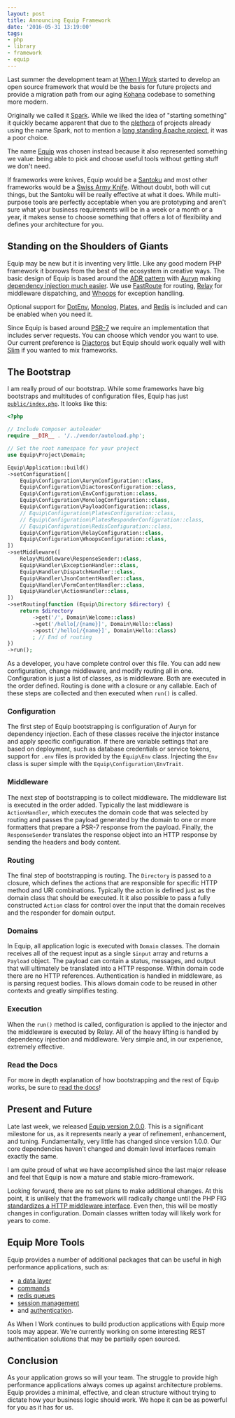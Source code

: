 ```yaml
---
layout: post
title: Announcing Equip Framework
date: '2016-05-31 13:19:00'
tags:
- php
- library
- framework
- equip
---
```


Last summer the development team at [When I Work](http://wheniwork.com/) started to develop an open source framework that would be the basis for future projects and provide a migration path from our aging [Kohana](http://kohanaframework.org/) codebase to something more modern.

Originally we called it [Spark](https://github.com/sparkphp). While we liked the idea of "starting something" it quickly became apparent that due to the [plethora](https://duckduckgo.com/?q=spark+programming) of projects already using the name Spark, not to mention a [long standing Apache project](https://spark.apache.org/), it was a poor choice.

The name [Equip](http://equip.github.io/) was chosen instead because it also represented something we value: being able to pick and choose useful tools without getting stuff we don't need.

If frameworks were knives, Equip would be a [Santoku](https://en.wikipedia.org/wiki/Santoku) and most other frameworks would be a [Swiss Army Knife](https://en.wikipedia.org/wiki/Swiss_Army_knife). Without doubt, both will cut things, but the Santoku will be really effective at what it does. While multi-purpose tools are perfectly acceptable when you are prototyping and aren't sure what your business requirements will be in a week or a month or a year, it makes sense to choose something that offers a lot of flexibility and defines your architecture for you.

## Standing on the Shoulders of Giants

Equip may be new but it is inventing very little. Like any good modern PHP framework it borrows from the best of the ecosystem in creative ways. The basic design of Equip is based around the [ADR pattern](http://pmjones.io/adr/) with [Auryn](https://github.com/rdlowrey/Auryn) making [dependency injection much easier](http://shadowhand.me/dependency-injection-with-auryn/). We use [FastRoute](https://github.com/nikic/fastroute) for routing, [Relay](http://relayphp.com/) for middleware dispatching, and [Whoops](https://filp.github.io/whoops/) for exception handling.

Optional support for [DotEnv](https://github.com/josegonzalez/php-dotenv), [Monolog](https://github.com/Seldaek/monolog), [Plates](http://platesphp.com/), and [Redis](http://redis.io/) is included and can be enabled when you need it.

Since Equip is based around [PSR-7](http://www.php-fig.org/psr/psr-7/) we require an implementation that includes server requests. You can choose which vendor you want to use. Our current preference is [Diactoros](https://github.com/zendframework/zend-diactoros) but Equip should work equally well with [Slim](http://www.slimframework.com/) if you wanted to mix frameworks.

## The Bootstrap

I am really proud of our bootstrap. While some frameworks have big bootstraps and multitudes of configuration files, Equip has just [`public/index.php`](https://github.com/equip/project/blob/11261d41cf89789ca1cd500bb6685a7dfea52040/public/index.php). It looks like this:

```php
<?php

// Include Composer autoloader
require __DIR__ . '/../vendor/autoload.php';

// Set the root namespace for your project
use Equip\Project\Domain;

Equip\Application::build()
->setConfiguration([
    Equip\Configuration\AurynConfiguration::class,
    Equip\Configuration\DiactorosConfiguration::class,
    Equip\Configuration\EnvConfiguration::class,
    Equip\Configuration\MonologConfiguration::class,
    Equip\Configuration\PayloadConfiguration::class,
    // Equip\Configuration\PlatesConfiguration::class,
    // Equip\Configuration\PlatesResponderConfiguration::class,
    // Equip\Configuration\RedisConfiguration::class,
    Equip\Configuration\RelayConfiguration::class,
    Equip\Configuration\WhoopsConfiguration::class,
])
->setMiddleware([
    Relay\Middleware\ResponseSender::class,
    Equip\Handler\ExceptionHandler::class,
    Equip\Handler\DispatchHandler::class,
    Equip\Handler\JsonContentHandler::class,
    Equip\Handler\FormContentHandler::class,
    Equip\Handler\ActionHandler::class,
])
->setRouting(function (Equip\Directory $directory) {
    return $directory
        ->get('/', Domain\Welcome::class)
        ->get('/hello[/{name}]', Domain\Hello::class)
        ->post('/hello[/{name}]', Domain\Hello::class)
        ; // End of routing
})
->run();
```

As a developer, you have complete control over this file. You can add new configuration, change middleware, and modify routing all in one. Configuration is just a list of classes, as is middleware. Both are executed in the order defined. Routing is done with a closure or any callable. Each of these steps are collected and then executed when `run()` is called.

### Configuration

The first step of Equip bootstrapping is configuration of Auryn for dependency injection. Each of these classes receive the injector instance and apply specific configuration. If there are variable settings that are based on deployment, such as database credentials or service tokens, support for `.env` files is provided by the `Equip\Env` class. Injecting the `Env` class is super simple with the `Equip\Configuration\EnvTrait`.

### Middleware

The next step of bootstrapping is to collect middleware. The middleware list is executed in the order added. Typically the last middleware is `ActionHandler`, which executes the domain code that was selected by routing and passes the payload generated by the domain to one or more formatters that prepare a PSR-7 response from the payload. Finally, the `ResponseSender` translates the response object into an HTTP response by sending the headers and body content.

### Routing

The final step of bootstrapping is routing. The `Directory` is passed to a closure, which defines the actions that are responsible for specific HTTP method and URI combinations. Typically the action is defined just as the domain class that should be executed. It it also possible to pass a fully constructed `Action` class for control over the input that the domain receives and the responder for domain output.

### Domains

In Equip, all application logic is executed with `Domain` classes. The domain receives all of the request input as a single `$input` array and returns a `Payload` object. The payload can contain a status, messages, and output that will ultimately be translated into a HTTP response. Within domain code there are no HTTP references. Authentication is handled in middleware, as is parsing request bodies. This allows domain code to be reused in other contexts and greatly simplifies testing.

### Execution

When the `run()` method is called, configuration is applied to the injector and the middleware is executed by Relay. All of the heavy lifting is handled by dependency injection and middleware. Very simple and, in our experience, extremely effective.

### Read the Docs

For more in depth explanation of how bootstrapping and the rest of Equip works, be sure to [read the docs](https://equipframework.readthedocs.io/en/latest/)!

## Present and Future

Late last week, we released [Equip version 2.0.0](https://packagist.org/packages/equip/framework). This is a significant milestone for us, as it represents nearly a year of refinement, enhancement, and tuning. Fundamentally, very little has changed since version 1.0.0. Our core dependencies haven't changed and domain level interfaces remain exactly the same.

I am quite proud of what we have accomplished since the last major release and feel that Equip is now a mature and stable micro-framework.

Looking forward, there are no set plans to make additional changes. At this point, it is unlikely that the framework will radically change until the PHP FIG [standardizes a HTTP middleware interface](http://shadowhand.me/all-about-psr-7-middleware/). Even then, this will be mostly changes in configuration. Domain classes written today will likely work for years to come.

## Equip More Tools

Equip provides a number of additional packages that can be useful in high performance applications, such as:

- [a data layer](https://github.com/equip/data)
- [commands](https://github.com/equip/command)
- [redis queues](https://github.com/equip/redis-queue)
- [session management](https://github.com/equip/session)
- and [authentication](https://github.com/equip/auth).

As When I Work continues to build production applications with Equip more tools may appear. We're currently working on some interesting REST authentication solutions that may be partially open sourced.

## Conclusion

As your application grows so will your team. The struggle to provide high performance applications always comes up against architecture problems. Equip provides a minimal, effective, and clean structure without trying to dictate how your business logic should work. We hope it can be as powerful for you as it has for us.